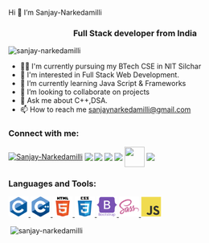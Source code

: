 Hi 👋 I’m Sanjay-Narkedamilli
<h3 align="center">Full Stack developer from India</h3>



<p align="left"> <img src="https://komarev.com/ghpvc/?username=sanjay-narkedamilli&label=Profile%20views&color=0e75b6&style=flat" alt="sanjay-narkedamilli" /> </p>

- 🧑‍🎓 I'm currently pursuing my BTech CSE in NIT Silchar
- 👀 I'm interested in Full Stack Web Development.
- 🌱 I’m currently learning Java Script & Frameworks
- 👯 I’m looking to collaborate on projects
- 💬 Ask me about C++,DSA.
- 📫 How to reach me sanjaynarkedamilli@gmail.com
<h3 align="left">Connect with me:</h3>
 <p align="left">
        <!-- Linkedin -->
        <a href="https://www.linkedin.com/in/sanjay-narkedamilli" target="_blank"><img align="center" src="https://img.icons8.com/fluency/48/000000/linkedin.png" alt="Sanjay-Narkedamilli" ></a>
        <!-- Facebook -->
        <a href="https://www.facebook.com/sanjay.narkedamilli" target="_blank"><img align="center" src="https://img.icons8.com/fluency/48/000000/facebook-new.png"Sanjay-Narkedamilli"></a>
        <!-- Twitter -->
        <a href="https://twitter.com/sanjay___3?t=JqeBvDX6sVRyEQrPR8oA4w&s=09" target="_blank"><img align="center" src="https://img.icons8.com/fluency/48/000000/twitter-squared.png"Sanjay-Narkedamilli" ></a>
        <!-- Codeforces -->
        <a href="https://codeforces.com/profile/_surviver_" target="_blank"><img align="center" src="https://img.icons8.com/external-tal-revivo-color-tal-revivo/48/000000/external-codeforces-programming-competitions-and-contests-programming-community-logo-color-tal-revivo.png"Sanjay-Narkedamilli"></a>
        <!-- codechef -->
        <a href="https://www.codechef.com/users/sanjay333" target="_blank"><img align="center" src="https://img.icons8.com/color/48/000000/codechef.png"Sanjay-Narkedamilli"></a>
        <!-- Leetcode -->
        <a href="https://leetcode.com/SANJAY_NARKEDAMILLI/" target="_blank"><img align="center" src="https://img.icons8.com/external-tal-revivo-shadow-tal-revivo/48/000000/external-level-up-your-coding-skills-and-quickly-land-a-job-logo-shadow-tal-revivo.png"Sanjay-Narkedamilli" width="40" height="40"></a>
        <!-- Github -->
        <a href="https://github.com/Sanjay-Narkedamilli" target="_blank"><img align="center" src="https://img.icons8.com/sf-regular-filled/48/000000/github.png"Sanjay-Narkedamilli"></a>
    </p>
    
<h3 align="left">Languages and Tools:</h3>
<a href="https://www.cprogramming.com/" target="_blank" rel="noreferrer"> <img src="https://raw.githubusercontent.com/devicons/devicon/master/icons/c/c-original.svg" alt="c" width="40" height="40"/> </a> 
<a href="https://www.w3schools.com/cpp/" target="_blank" rel="noreferrer"> <img src="https://raw.githubusercontent.com/devicons/devicon/master/icons/cplusplus/cplusplus-original.svg" alt="cplusplus" width="40" height="40"/> </a> 
<!---<a href="https://expressjs.com" target="_blank" rel="noreferrer"> <img src="https://raw.githubusercontent.com/devicons/devicon/master/icons/express/express-original-wordmark.svg" alt="express" width="40" height="40"/> </a> 
<a href="https://firebase.google.com/" target="_blank" rel="noreferrer"> <img src="https://www.vectorlogo.zone/logos/firebase/firebase-icon.svg" alt="firebase" width="40" height="40"/> </a> 
<a href="https://git-scm.com/" target="_blank" rel="noreferrer"> <img src="https://www.vectorlogo.zone/logos/git-scm/git-scm-icon.svg" alt="git" width="40" height="40"/> </a> 
<a href="https://heroku.com" target="_blank" rel="noreferrer"> <img src="https://www.vectorlogo.zone/logos/heroku/heroku-icon.svg" alt="heroku" width="40" height="40"/> </a> --->
<a href="https://www.w3.org/html/" target="_blank" rel="noreferrer"> <img src="https://raw.githubusercontent.com/devicons/devicon/master/icons/html5/html5-original-wordmark.svg" alt="html5" width="40" height="40"/> </a> 
<a href="https://www.w3schools.com/css/" target="_blank" rel="noreferrer"> <img src="https://raw.githubusercontent.com/devicons/devicon/master/icons/css3/css3-original-wordmark.svg" alt="css3" width="40" height="40"/> </a> 
<a href="https://getbootstrap.com" target="_blank" rel="noreferrer"> <img src="https://raw.githubusercontent.com/devicons/devicon/master/icons/bootstrap/bootstrap-plain-wordmark.svg" alt="bootstrap" width="40" height="40"/> </a> 
<a href="https://sass-lang.com" target="_blank" rel="noreferrer"> <img src="https://raw.githubusercontent.com/devicons/devicon/master/icons/sass/sass-original.svg" alt="sass" width="40" height="40"/> </a> 
<a href="https://developer.mozilla.org/en-US/docs/Web/JavaScript" target="_blank" rel="noreferrer"> <img src="https://raw.githubusercontent.com/devicons/devicon/master/icons/javascript/javascript-original.svg" alt="javascript" width="40" height="40"/> </a> 
<!---<a href="https://www.mongodb.com/" target="_blank" rel="noreferrer"> <img src="https://raw.githubusercontent.com/devicons/devicon/master/icons/mongodb/mongodb-original-wordmark.svg" alt="mongodb" width="40" height="40"/> </a> 
<a href="https://nodejs.org" target="_blank" rel="noreferrer"> <img src="https://raw.githubusercontent.com/devicons/devicon/master/icons/nodejs/nodejs-original-wordmark.svg" alt="nodejs" width="40" height="40"/> </a> <a href="https://postman.com" target="_blank" rel="noreferrer"> <img src="https://www.vectorlogo.zone/logos/getpostman/getpostman-icon.svg" alt="postman" width="40" height="40"/> </a> 
<a href="https://reactjs.org/" target="_blank" rel="noreferrer"> <img src="https://raw.githubusercontent.com/devicons/devicon/master/icons/react/react-original-wordmark.svg" alt="react" width="40" height="40"/> </a> --->
<!---<a href="https://tailwindcss.com/" target="_blank" rel="noreferrer"> <img src="https://www.vectorlogo.zone/logos/tailwindcss/tailwindcss-icon.svg" alt="tailwind" width="40" height="40"/> </a> </p>--->

<p>&nbsp;<img align="center" src="https://github-readme-stats.vercel.app/api?username=sanjay-narkedamilli&show_icons=true&locale=en" alt="sanjay-narkedamilli" /></p>
<!---
Sanjay-Narkedamilli/Sanjay-Narkedamilli is a ✨ special ✨ repository because its `README.md` (this file) appears on your GitHub profile.
You can click the Preview link to take a look at your changes.
--->
